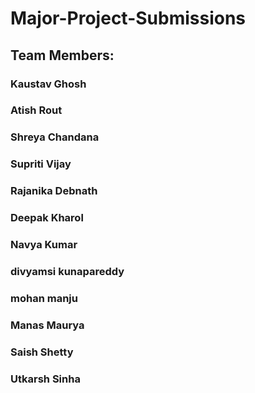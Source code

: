 # Major-Project-Submissions

## Team Members:

### Kaustav Ghosh

### Atish Rout

### Shreya Chandana

### Supriti Vijay

### Rajanika Debnath

### Deepak Kharol

### Navya Kumar

### divyamsi kunapareddy

### mohan manju

### Manas Maurya

### Saish Shetty

### Utkarsh Sinha

